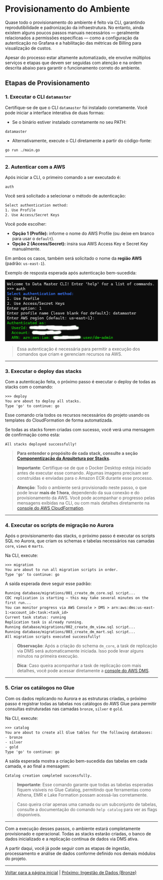 # Provisionamento do Ambiente

Quase todo o provisionamento do ambiente é feito via CLI, garantindo reprodutibilidade e padronização da infraestrutura. No entanto, ainda existem alguns poucos passos manuais necessários — geralmente relacionados a permissões específicas — como a configuração da autenticação no Grafana e a habilitação das métricas de Billing para visualização de custos.

Apesar do processo estar altamente automatizado, ele envolve múltiplos serviços e etapas que devem ser seguidas com atenção e na ordem descrita abaixo para garantir o funcionamento correto do ambiente.

## Etapas de Provisionamento

### 1. Executar o CLI `datamaster`

Certifique-se de que o CLI `datamaster` foi instalado corretamente. Você pode iniciar a interface interativa de duas formas:

- Se o binário estiver instalado corretamente no seu PATH:
```
datamaster
```

- Alternativamente, execute o CLI diretamente a partir do código-fonte:
```
go run ./main.go
```
  
---

### 2. Autenticar com a AWS

Após iniciar a CLI, o primeiro comando a ser executado é:
```
auth
```

Você será solicitado a selecionar o método de autenticação:

```
Select authentication method:
1. Use Profile
2. Use Access/Secret Keys
```

Você pode escolher:

* **Opção 1 (Profile):** informe o nome do AWS Profile (ou deixe em branco para usar o `default`).
* **Opção 2 (Access/Secret):** insira sua AWS Access Key e Secret Key manualmente.

Em ambos os casos, também será solicitado o nome da **região AWS** (padrão: `us-east-1`).

Exemplo de resposta esperada após autenticação bem-sucedida:

![cli-provisioning-01.png](../assets/cli-auth.png)

> Essa autenticação é necessária para permitir a execução dos comandos que criam e gerenciam recursos na AWS.

---

### 3. Executar o deploy das stacks

Com a autenticação feita, o próximo passo é executar o deploy de todas as stacks com o comando:

```
>>> deploy
You are about to deploy all stacks.
Type 'go' to continue: go
````

Esse comando cria todos os recursos necessários do projeto usando os templates do CloudFormation de forma automatizada.

Se todas as stacks forem criadas com sucesso, você verá uma mensagem de confirmação como esta:

```
All stacks deployed successfully!
```

> **Para entender o propósito de cada stack, consulte a seção [Componentização da Arquitetura por Stacks](./stacks.md).**

> **Importante**: Certifique-se de que o Docker Desktop esteja iniciado antes de executar esse comando. Algumas imagens precisam ser construídas e enviadas para o Amazon ECR durante esse processo.

> **Atenção**: Todo o ambiente será provisionado neste passo, o que pode levar **mais de 1 hora**, dependendo da sua conexão e do provisionamento da AWS. Você pode acompanhar o progresso pelas mensagens exibidas na CLI, ou com mais detalhes diretamente na [console do AWS CloudFormation](https://console.aws.amazon.com/cloudformation).

---

### 4. Executar os scripts de migração no Aurora

Após o provisionamento das stacks, o próximo passo é executar os scripts SQL no Aurora, que criam os schemas e tabelas necessários nas camadas `core`, `views` e `marts`.

Na CLI, execute:

```
>>> migration
You are about to run all migration scripts in order.
Type 'go' to continue: go
````

A saída esperada deve seguir esse padrão:

```
Running database/migrations/001_create_dm_core.sql script...
CDC replication is starting — this may take several minutes on the first run...
You can monitor progress via AWS Console > DMS > arn:aws:dms:us-east-1:<account_id>:task:<task_id>
Current task status: running
Replication task is already running.
Running database/migrations/002_create_dm_view.sql script...
Running database/migrations/003_create_dm_mart.sql script...
All migration scripts executed successfully!
```

> **Observação**: Após a criação do schema `dm_core`, a task de replicação via DMS será automaticamente iniciada. Isso pode levar alguns minutos na primeira execução.

> **Dica**: Caso queira acompanhar a task de replicação com mais detalhes, você pode acessar diretamente a [console do AWS DMS](https://us-east-1.console.aws.amazon.com/dms/v2/).

---

### 5. Criar os catálogos no Glue

Com os dados replicando no Aurora e as estruturas criadas, o próximo passo é registrar todas as tabelas nos catálogos do AWS Glue para permitir consultas estruturadas nas camadas `bronze`, `silver` e `gold`.

Na CLI, execute:

```
>>> catalog
You are about to create all Glue tables for the following databases:
- bronze
- silver
- gold
Type 'go' to continue: go
````

A saída esperada mostra a criação bem-sucedida das tabelas em cada camada, e ao final a mensagem:

```
Catalog creation completed successfully.
```

> **Importante**: Esse comando garante que todas as tabelas esperadas fiquem visíveis no Glue Catalog, permitindo que ferramentas como Athena, EMR e Lake Formation possam acessá-las corretamente.

> Caso queira criar apenas uma camada ou um subconjunto de tabelas, consulte a documentação do comando `help catalog` para ver as flags disponíveis.

---

Com a execução desses passos, o ambiente estará completamente provisionado e operacional. Todas as stacks estarão criadas, o banco de dados inicializado e a replicação contínua de dados via DMS ativa.

A partir daqui, você já pode seguir com as etapas de ingestão, processamento e análise de dados conforme definido nos demais módulos do projeto.

---

[Voltar para a página inicial](../README.md#documentação) | [Próximo: Ingestão de Dados (Bronze)](ingestion.md)
